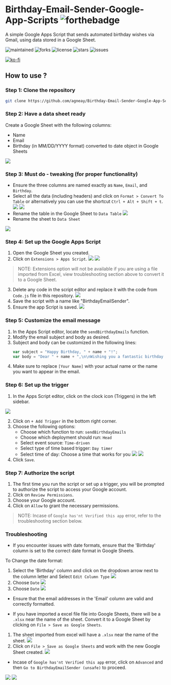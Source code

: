 # Birthday-Email-Sender-Google-App-Scripts  ![forthebadge](https://forthebadge.com/images/badges/built-with-love.svg)

A simple Google Apps Script that sends automated birthday wishes via Gmail, using data stored in a Google Sheet.

![maintained](https://img.shields.io/badge/maintained-yes-green?style=for-the-badge)
![forks](https://img.shields.io/github/forks/agneay/Birthday-Email-Sender-Google-App-Scripts?style=for-the-badge)
![license](https://img.shields.io/github/license/agneay/Birthday-Email-Sender-Google-App-Scripts?style=for-the-badge)
![stars](https://img.shields.io/github/stars/agneay/Birthday-Email-Sender-Google-App-Scripts?style=for-the-badge)
![issues](https://img.shields.io/github/issues/agneay/Birthday-Email-Sender-Google-App-Scripts?style=for-the-badge)

[![ko-fi](https://ko-fi.com/img/githubbutton_sm.svg)](https://ko-fi.com/Y8Y21JGEH6)

##  How to use ?
###  Step 1: Clone the repository
```bash
git clone https://github.com/agneay/Birthday-Email-Sender-Google-App-Scripts.git
``` 
### Step 2: Have a data sheet ready
Create a Google Sheet with the following columns:
- Name
- Email
- Birthday (in MM/DD/YYYY format) converted to date object in Google Sheets

![](./assets/29.png)

### Step 3: Must do - tweaking (for proper functionality)
- Ensure the three columns are named exactly as `Name`, `Email`, and `Birthday`.
- Select all the data (including headers) and click on `Format > Convert To Table` or alternatively you can use the shortcut `Ctrl + Alt + Shift + t`.
![](./assets/16.png)
![](./assets/18.png)
- Rename the table in the Google Sheet to `Data Table`
![](./assets/19.png)
- Rename the sheet to `Data Sheet`

![](./assets/17.png)

### Step 4: Set up the Google Apps Script
1. Open the Google Sheet you created.
2. Click on `Extensions > Apps Script`.
![](./assets/24.png)
![](./assets/1.png)
> NOTE: Extensions option will not be available if you are using a file imported from Excel, view troubleshooting section above to convert it to a Google Sheet.
3. Delete any code in the script editor and replace it with the code from `Code.js` file in this repository.
![](./assets/26.png)
4. Save the script with a name like "BirthdayEmailSender".
5. Ensure the app Script is saved.
![](./assets/27.png)
### Step 5: Customize the email message
1. In the Apps Script editor, locate the `sendBirthdayEmails` function.
2. Modify the email subject and body as desired. 
3. Subject and body can be customized in the following lines:
   ```javascript
   var subject = "Happy Birthday, " + name + "!";
   var body = "Dear " + name + ",\n\nWishing you a fantastic birthday filled with joy and surprises!\n\nBest wishes,\n[Your Name]";
   ```
4. Make sure to replace `[Your Name]` with your actual name or the name you want to appear in the email.
### Step 6: Set up the trigger
1. In the Apps Script editor, click on the clock icon (Triggers) in the left sidebar.

![](./assets/28.png)

2. Click on `+ Add Trigger` in the bottom right corner.
3. Choose the following options:
   - Choose which function to run: `sendBirthdayEmails`
   - Choose which deployment should run: `Head`
   - Select event source: `Time-driven`
   - Select type of time based trigger: `Day timer`
   - Select time of day: Choose a time that works for you
![](./assets/11.png)
![](./assets/12.png)
4. Click `Save`.

### Step 7: Authorize the script
1. The first time you run the script or set up a trigger, you will be prompted to authorize the script to access your Google account.
2. Click on `Review Permissions`.
3. Choose your Google account.
4. Click on `Allow` to grant the necessary permissions.

> NOTE: Incase of `Google has'nt Verified this app` error, refer to the troubleshooting section below.

### Troubleshooting
- If you encounter issues with date formats, ensure that the 'Birthday' column is set to the correct date format in Google Sheets.

To Change the date format:
1. Select the 'Birthday' column and click on the dropdown arrow next to the column letter and Select `Edit Column Type`
![](./assets/20.png)
2. Choose `Date`
![](./assets/21.png)
3. Choose `Date`
![](./assets/22.png)


- Ensure that the email addresses in the 'Email' column are valid and correctly formatted.

- If you have imported a excel file file into Google Sheets, there will be a `.xlsx` near the name of the sheet. Convert it to a Google Sheet by clicking on `File > Save as Google Sheets`.
1. The sheet imported from excel will have a `.xlsx` near the name of the sheet.
![](./assets/14.png)
2. Click on `File > Save as Google Sheets` and work with the new Google Sheet created.
![](./assets/15.png)

- Incase of `Google has'nt Verified this app` error, click on `Advanced` and then `Go to BirthdayEmailSender (unsafe)` to proceed.  

![](./assets/5.png)
![](./assets/4.png)

